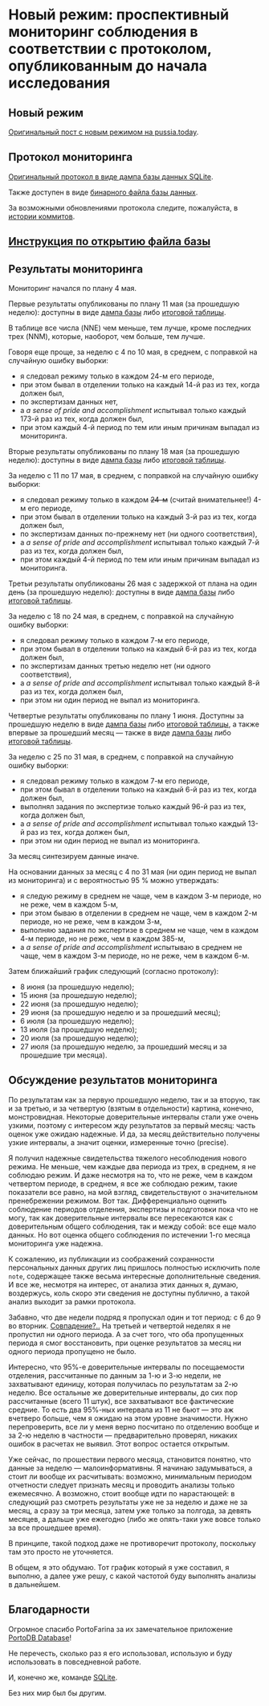 # Новый режим: проспективный мониторинг соблюдения в соответствии с протоколом, опубликованным до начала исследования

## Новый режим

[Оригинальный пост с новым режимом на pussia.today](http://pussia.today/2019/02/02/new-schedule/).

## Протокол мониторинга

[Оригинальный протокол в виде дампа базы данных SQLite](https://github.com/pussiatoday/zz-schedule-monitor/blob/3c51b3592d8ca028c0d469af61a00f5f5557cd21/zz-schedule-monitor.db.sql).

Также доступен в виде [бинарного файла базы данных](https://github.com/pussiatoday/zz-schedule-monitor/raw/0fd07faf1c9ad63d755e8ff9c95e0c1e8915fa0f/zz-schedule-monitor.db).

За возможными обновлениями протокола следите, пожалуйста, в [истории коммитов](https://github.com/pussiatoday/zz-schedule-monitor/commits/master).

## [Инструкция по открытию файла базы](tutorial/README.md)

## Результаты мониторинга

Мониторинг начался по плану 4 мая.

Первые результаты опубликованы по плану 11 мая (за прошедшую неделю): доступны в виде [дампа базы](https://github.com/pussiatoday/zz-schedule-monitor/blob/2cac9f83a90f243e2294a473735ccd8bc06d9f9e/zz-schedule-monitor.db.sql) либо [итоговой таблицы](https://github.com/pussiatoday/zz-schedule-monitor/blob/2cac9f83a90f243e2294a473735ccd8bc06d9f9e/zz-schedule-monitor%20-%20a_result.csv).

В таблице все числа (NNE) чем меньше, тем лучше, кроме последних трех (NNM), которые, наоборот, чем больше, тем лучше.

Говоря еще проще, за неделю с 4 по 10 мая, в среднем, с поправкой на случайную ошибку выборки:

* я следовал режиму только в каждом 24-м его периоде,
* при этом бывал в отделении только на каждый 14-й раз из тех, когда должен был,
* по экспертизам данных нет,
* а _a sense of pride and accomplishment_ испытывал только каждый 173-й раз из тех, когда должен был,
* при этом каждый 4-й период по тем или иным причинам выпадал из мониторинга.

Вторые результаты опубликованы по плану 18 мая (за прошедшую неделю): доступны в виде [дампа базы](https://github.com/pussiatoday/zz-schedule-monitor/blob/b04fe5565d897d0e363987625ebf345e20206629/zz-schedule-monitor.db.sql) либо [итоговой таблицы](https://github.com/pussiatoday/zz-schedule-monitor/blob/b04fe5565d897d0e363987625ebf345e20206629/zz-schedule-monitor%20-%20a_result.csv).

За неделю с 11 по 17 мая, в среднем, с поправкой на случайную ошибку выборки:

* я следовал режиму только в каждом ~~24-м~~ (считай внимательнее!) 4-м его периоде,
* при этом бывал в отделении только на каждый 3-й раз из тех, когда должен был,
* по экспертизам данных по-прежнему нет (ни одного соответствия),
* а _a sense of pride and accomplishment_ испытывал только каждый 7-й раз из тех, когда должен был,
* при этом каждый 4-й период по тем или иным причинам выпадал из мониторинга.

Третьи результаты опубликованы 26 мая с задержкой от плана на один день (за прошедшую неделю): доступны в виде [дампа базы](https://github.com/pussiatoday/zz-schedule-monitor/blob/2a69d8226b3a444cc13181c3f98422f08df57f23/zz-schedule-monitor.db.sql) либо [итоговой таблицы](https://github.com/pussiatoday/zz-schedule-monitor/blob/2a69d8226b3a444cc13181c3f98422f08df57f23/zz-schedule-monitor%20-%20a_result.csv).

За неделю с 18 по 24 мая, в среднем, с поправкой на случайную ошибку выборки:

* я следовал режиму только в каждом 7-м его периоде,
* при этом бывал в отделении только на каждый 6-й раз из тех, когда должен был,
* по экспертизам данных третью неделю нет (ни одного соответствия),
* а _a sense of pride and accomplishment_ испытывал только каждый 8-й раз из тех, когда должен был,
* при этом ни один период не выпал из мониторинга.

Четвертые результаты опубликованы по плану 1 июня. Доступны за прошедшую неделю в виде [дампа базы](https://github.com/pussiatoday/zz-schedule-monitor/blob/bd446200b5868b0814043bbb080e55f2de6c2840/zz-schedule-monitor.db.sql) либо [итоговой таблицы](https://github.com/pussiatoday/zz-schedule-monitor/blob/bd446200b5868b0814043bbb080e55f2de6c2840/zz-schedule-monitor%20-%20a_result.csv), а также впервые за прошедший месяц — также в виде [дампа базы](https://github.com/pussiatoday/zz-schedule-monitor/blob/6a95d15758aa1d4eb14409d5e42a1c4da610aee1/zz-schedule-monitor.db.sql) либо [итоговой таблицы](https://github.com/pussiatoday/zz-schedule-monitor/blob/6a95d15758aa1d4eb14409d5e42a1c4da610aee1/zz-schedule-monitor%20-%20a_result.csv).

За неделю с 25 по 31 мая, в среднем, с поправкой на случайную ошибку выборки:

* я следовал режиму только в каждом 7-м его периоде,
* при этом бывал в отделении только на каждый 6-й раз из тех, когда должен был,
* выполнял задания по экспертизе только каждый 96-й раз из тех, когда должен был,
* а _a sense of pride and accomplishment_ испытывал только каждый 13-й раз из тех, когда должен был,
* при этом ни один период не выпал из мониторинга.

За месяц синтезируем данные иначе.

На основании данных за месяц с 4 по 31 мая (ни один период не выпал из мониторинга) и с вероятностью 95 % можно утверждать:

* я следую режиму в среднем не чаще, чем в каждом 3-м периоде, но не реже, чем в каждом 5-м, 
* при этом бываю в отделении в среднем не чаще, чем в каждом 2-м периоде, но не реже, чем в каждом 3-м,
* выполняю задания по экспертизе в среднем не чаще, чем в каждом 4-м периоде, но не реже, чем в каждом 385-м,
* а _a sense of pride and accomplishment_ испытываю в среднем не чаще, чем в каждом 3-м периоде, но не реже, чем в каждом 6-м.

Затем ближайший график следующий (согласно протоколу):

* 8 июня (за прошедшую неделю);
* 15 июня (за прошедшую неделю);
* 22 июня (за прошедшую неделю);
* 29 июня (за прошедшую неделю и за прошедший месяц);
* 6 июля (за прошедшую неделю);
* 13 июля (за прошедшую неделю);
* 20 июля (за прошедшую неделю);
* 27 июля (за прошедшую неделю, за прошедший месяц и за прошедшие три месяца).

## Обсуждение результатов мониторинга

По результатам как за первую прошедшую неделю, так и за вторую, так и за третью, и за четвертую (взятым в отдельности) картина, конечно, монстровидная. Некоторые доверительные интервалы стали уже очень узкими, поэтому с интересом жду результатов за первый месяц: часть оценок уже ожидаю надежные. И да, за месяц действительно получены узкие интервалы, а значит оценки, измеренные точно (precise).

Я получил надежные свидетельства тяжелого несоблюдения нового режима. Не меньше, чем каждые два периода из трех, в среднем, я не соблюдаю режим. И даже несмотря на то, что не реже, чем в каждом четвертом периоде, в среднем, я все же соблюдаю режим, такие показатели все равно, на мой взгляд, свидетельствуют о значительном пренебрежении режимом. Вот так. Дифференциально оценить соблюдение периодов отделения, экспертизы и подготовки пока что не могу, так как доверительные интервалы все пересекаются как с доверительным общего соблюдения, так и между собой: все еще мало данных. Но вот оценка общего соблюдения по истечении 1-го месяца мониторинга уже надежна.

К сожалению, из публикации из соображений сохранности персональных данных других лиц пришлось полностью исключить поле `note`, содержащее также весьма интересные дополнительные сведения. И все же, несмотря на интерес, от анализа этих данных я, думаю, воздержусь, коль скоро эти сведения не доступны публично, а такой анализ выходит за рамки протокола.

Забавно, что две недели подряд я пропускал один и тот период: с 6 до 9 во вторник. [Совпадение?..](https://google.com/search?tbm=isch&q=%22совпадение+не+думаю%22) На третьей и четвертой неделях я не пропустил ни одного периода. А за счет того, что оба пропущенных периода я смог восстановить, при оценке результатов за месяц ни одного периода пропущено не было.

Интересно, что 95%-е доверительные интервалы по посещаемости отделения, рассчитанные по данным за 1-ю и 3-ю недели, не захватывают единицу, которая получилась по результатам за 2-ю неделю. Все остальные же доверительные интервалы, до сих пор рассчитанные (всего 11 штук), все захватывают все фактические средние. То есть два 95%-ных интервала из 11 не бьют — это аж вчетверо больше, чем я ожидаю на этом уровне значимости. Нужно перепроверить, все ли у меня верно посчитано по отделению вообще и за 2-ю неделю в частности — предварительно проверял, никаких ошибок в расчетах не выявил. Этот вопрос остается открытым.

Уже сейчас, по прошествии первого месяца, становится понятно, что данные за неделю — малоинформативны. Я начинаю задумываться, а стоит ли вообще их расчитывать: возможно, минимальным периодом отчетности следует признать месяц и проводить анализы только ежемесячно. А возможно, стоит вообще идти по нарастающей: в следующий раз смотреть результаты уже не за неделю и даже не за месяц, а сразу за три месяца, затем уже только за полгода, за девять месяцев, а дальше уже ежегодно (либо же опять-таки уже вовсе только за все прошедшее время).

В принципе, такой подход даже не противоречит протоколу, поскольку там это просто не уточняется.

В общем, я это обдумаю. Тот график который я уже составил, я выполню, а далее уже решу, с какой частотой буду выполнять анализы в дальнейшем.

## Благодарности

Огромное спасибо PortoFarina за их замечательное приложение [PortoDB Database](https://play.google.com/store/apps/details?id=com.portofarina.portodb)!

Не перечесть, сколько раз я его использовал, использую и буду использовать в повседневной работе.

И, конечно же, команде [SQLite](https://sqlite.org).

Без них мир был бы другим.
